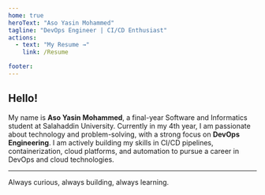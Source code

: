 ```yaml
---
home: true  
heroText: "Aso Yasin Mohammed"
tagline: "DevOps Engineer | CI/CD Enthusiast"
actions:
  - text: "My Resume →"
    link: /Resume

footer: 
---
```


## Hello!

My name is **Aso Yasin Mohammed**, a final-year Software and Informatics student at Salahaddin University. Currently in my 4th year, I am passionate about technology and problem-solving, with a strong focus on **DevOps Engineering**. I am actively building my skills in CI/CD pipelines, containerization, cloud platforms, and automation to pursue a career in DevOps and cloud technologies.

---

Always curious, always building, always learning.